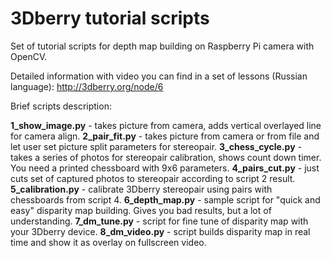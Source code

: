 3Dberry tutorial scripts
===========

Set of tutorial scripts for depth map building on Raspberry Pi camera with OpenCV.

Detailed information with video you can find in a set of lessons (Russian language):
http://3dberry.org/node/6 

Brief scripts description:

<b>1_show_image.py</b> - takes picture from camera, adds vertical overlayed line for camera 
align.
<b>2_pair_fit.py</b> - takes picture from camera or from file and let user set picture
split parameters for stereopair.
<b>3_chess_cycle.py</b> - takes a series of photos for stereopair calibration, shows count
down timer. You need a printed chessboard with 9x6 parameters.
<b>4_pairs_cut.py</b> - just cuts set of captured photos to stereopair according to 
script 2 result.
<b>5_calibration.py</b> - calibrate 3Dberry stereopair using pairs with chessboards from
script 4.
<b>6_depth_map.py</b> - sample script for "quick and easy" disparity map building. Gives
you bad results, but a lot of understanding.
<b>7_dm_tune.py</b> - script for fine tune of disparity map with your 3Dberry device.
<b>8_dm_video.py</b> - script builds disparity map in real time and show it as overlay
on fullscreen video.


